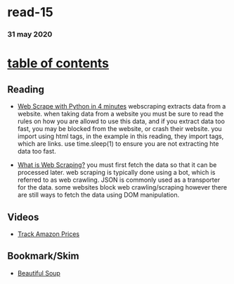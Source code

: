 # read-15
### 31 may 2020
# [table of contents](https://h-griffin.github.io/reading-notes-401/)

## Reading
- [Web Scrape with Python in 4 minutes](https://towardsdatascience.com/how-to-web-scrape-with-python-in-4-minutes-bc49186a8460)
webscraping extracts data from a website. when taking data from a website you must be sure to read the rules on how you are allowd to use this data, and if you extract data too fast, you may be blocked from the website, or crash their website. you import using html tags, in the example in this reading, they import <a> tags, which are links. use time.sleep(1) to ensure you are not extracting hte data too fast.


- [What is Web Scraping?](https://en.wikipedia.org/wiki/Web_scraping)
you must first fetch the data so that it can be processed later. web scraping is typically done using a bot, which is referred to as web crawling. JSON is commonly used as a transporter for the data. some websites block web crawling/scraping however there are still ways to fetch the data using DOM manipulation.

## Videos
- [Track Amazon Prices](https://www.youtube.com/watch?v=Bg9r_yLk7VY)
## Bookmark/Skim
- [Beautiful Soup](https://www.crummy.com/software/BeautifulSoup/)